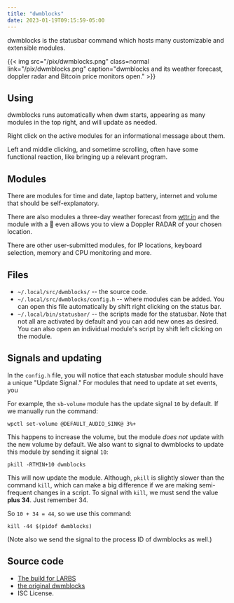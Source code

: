 ```yaml
---
title: "dwmblocks"
date: 2023-01-19T09:15:59-05:00
---
```


dwmblocks is the statusbar command which hosts many customizable and extensible modules.

{{< img src="/pix/dwmblocks.png" class=normal link="/pix/dwmblocks.png" caption="dwmblocks and its weather forecast, doppler radar and Bitcoin price monitors open." >}}

## Using

dwmblocks runs automatically when dwm starts, appearing as many modules in the top right, and will update as needed.

Right click on the active modules for an informational message about them.

Left and middle clicking, and sometime scrolling, often have some functional reaction, like bringing up a relevant program.

## Modules

There are modules for time and date, laptop battery, internet and volume that should be self-explanatory.

There are also modules a three-day weather forecast from [wttr.in](https://wttr.in) and the module with a 🌅 even allows you to view a Doppler RADAR of your chosen location.

There are other user-submitted modules, for IP locations, keyboard selection, memory and CPU monitoring and more.

## Files

- `~/.local/src/dwmblocks/` -- the source code.
- `~/.local/src/dwmblocks/config.h` -- where modules can be added. You can open this file automatically by shift right clicking on the status bar.
- `~/.local/bin/statusbar/` -- the scripts made for the statusbar. Note that not all are activated by default and you can add new ones as desired. You can also open an individual module's script by shift left clicking on the module.


## Signals and updating

In the `config.h` file, you will notice that each statusbar module should have a unique "Update Signal."
For modules that need to update at set events, you

For example, the `sb-volume` module has the update signal `10` by default. If we manually run the command:

```fish
wpctl set-volume @DEFAULT_AUDIO_SINK@ 3%+
```

This happens to increase the volume, but the module *does not* update with the new volume by default.
We also want to signal to dwmblocks to update this module by sending it signal `10`:

```fish
pkill -RTMIN+10 dwmblocks
```

This will now update the module.
Although, `pkill` is slightly slower than the command `kill`, which can make a big difference if we are making semi-frequent changes in a script. To signal with `kill`, we must send the value **plus 34**.
Just remember 34.

So `10 + 34 = 44`, so we use this command:

```fish
kill -44 $(pidof dwmblocks)
```

(Note also we send the signal to the process ID of dwmblocks as well.)


## Source code

- [The build for LARBS](https://github.com/lukesmithxyz/dwmblocks)
- [the original dwmblocks](https://github.com/torrinfail/dwmblocks)
- ISC License.
